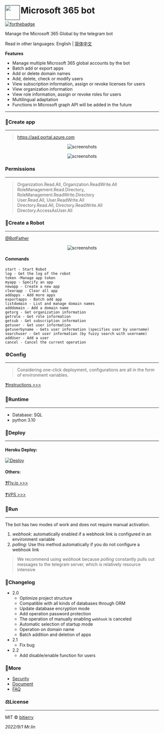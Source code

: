 # <a href=""><img src="https://cdn.jsdelivr.net/gh/bitjerry/Microsoft-365-bot@main/img/4.ico" align="left" height="48" width="48" ></a> Microsoft 365 bot


[![forthebadge](https://forthebadge.com/images/badges/made-with-python.svg)](https://forthebadge.com)

Manage the Microsoft 365 Global by the telegram bot

Read in other languages: English | [简体中文](/README.md)

**Features**
- Manage multiple Microsoft 365 global accounts by the bot
- Batch add or export apps
- Add or delete domain names
- Add, delete, check or modify users
- View subscription information, assign or revoke licenses for users
- View organization information
- View role information, assign or revoke roles for users
- Multilingual adaptation
- Functions in Microsoft graph API will be added in the future


---
### 🚀Create app

---
>https://aad.portal.azure.com

<p align="center"><img src="https://cdn.jsdelivr.net/gh/bitjerry/Microsoft-365-bot@main/img/1.png" alt="screenshots"></p>
<p align="center"><img src="https://cdn.jsdelivr.net/gh/bitjerry/Microsoft-365-bot@main/img/2.png" alt="screenshots"></p>

### Permissions

---
> Organization.Read.All, Organization.ReadWrite.All  
> RoleManagement.Read.Directory, RoleManagement.ReadWrite.Directory  
> User.Read.All, User.ReadWrite.All  
> Directory.Read.All, Directory.ReadWrite.All  
> Directory.AccessAsUser.All

### 🤖Create a Robot

---
<a href="https://t.me/BotFather">@BotFather</a> 

<p align="center"><img src="https://cdn.jsdelivr.net/gh/bitjerry/Microsoft-365-bot@main/img/3.png" alt="screenshots"></p>
 

#### Commands
```
start - Start Robot
log - Get the log of the robot
token -Manage app token 
myapp - Specify an app
newapp - Create a new app
clearapp - Clear all app
addapps - Add more apps
exportapps - Batch add app
listdomain - List and manage domain names
adddomain - Add a domain name
getorg - Get organization information
getrole - Get role information
getsub - Get subscription information
getuser - Get user information
getuserbyname - Gets user information (specifies user by username)
searchuser - Get user information (by fuzzy search with username)
addUser - Add a user
cancel - Cancel the current operation
```

### ⚙️Config

---
> Considering one-click deployment, configurations are all in the form of environment variables. 

[❓Instructions >>>](./docs/config.md)

### 🥼Runtime

---
- Database: SQL
- python 3.10


### 🔨Deploy

---
#### Heroku Deploy:
[![Deploy](https://www.herokucdn.com/deploy/button.svg)](https://heroku.com/deploy)

#### Others:

[❓Fly.io >>>](./docs/fly_io.md)

[❓VPS >>>](./docs/vps.md)


### 🏃Run

---
The bot has two modes of work and does not require manual activation.

1. *webhook*: automatically enabled if a webhook link is configured in an environment variable
2. *polling*: Use this method automatically if you do not configure a webhook link

>We recommend using *webhook* because *polling* constantly pulls out messages to the telegram server, which is relatively resource intensive

### 📝Changelog

- 2.0
  - Optimize project structure
  - Compatible with all kinds of databases through ORM
  - Update database encryption mode
  - Add operation password protection
  - The operation of manually enabling `webhook` is canceled
  - Automatic selection of startup mode
  - Operation on domain name
  - Batch addition and deletion of apps
- 2.1
  - Fix bug
- 2.2
  - Add disable/enable function for users

### 📖More

- [Security](./docs/security.md)
- [Document](./docs/dev.md)
- [FAQ](./docs/error.md)

### ⚖️License

---
MIT © [bitjerry](/LICENSE)
  
*2022/9/1*
*Mr.lin*
